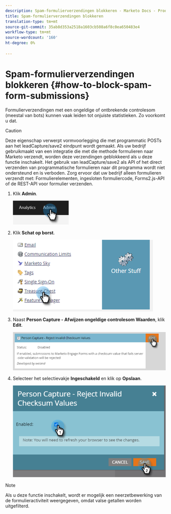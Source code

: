```yaml
---
description: Spam-formulierverzendingen blokkeren - Marketo Docs - Productdocumentatie
title: Spam-formulierverzendingen blokkeren
translation-type: tm+mt
source-git-commit: 35ab8d353a2518a1603cb508a6f8c0ea650483e4
workflow-type: tm+mt
source-wordcount: '160'
ht-degree: 0%

---
```


# Spam-formulierverzendingen blokkeren {#how-to-block-spam-form-submissions}

Formulierverzendingen met een ongeldige of ontbrekende controlesom (meestal van bots) kunnen vaak leiden tot onjuiste statistieken. Zo voorkomt u dat.

>[!CAUTION]
>
>Deze eigenschap verwerpt vormvoorlegging die met programmatic POSTs aan het leadCapture/save2 eindpunt wordt gemaakt. Als uw bedrijf gebruikmaakt van een integratie die met die methode formulieren naar Marketo verzendt, worden deze verzendingen geblokkeerd als u deze functie inschakelt. Het gebruik van leadCapture/save2 als API of het direct verzenden van programmatische formulieren naar dit programma wordt niet ondersteund en is verboden. Zorg ervoor dat uw bedrijf alleen formulieren verzendt met: Formulierelementen, ingesloten formuliercode, Forms2.js-API of de REST-API voor formulier verzenden.

1. Klik **Admin**.

   ![](assets/how-to-block-spam-form-submissions-1.png)

1. Klik **Schat op borst**.

   ![](assets/how-to-block-spam-form-submissions-2.png)

1. Naast **Person Capture - Afwijzen ongeldige controlesom Waarden**, klik **Edit**.

   ![](assets/how-to-block-spam-form-submissions-3.png)

1. Selecteer het selectievakje **Ingeschakeld** en klik op **Opslaan**.

   ![](assets/how-to-block-spam-form-submissions-4.png)

>[!NOTE]
>
>Als u deze functie inschakelt, wordt er mogelijk een neerzetbewerking van de formulieractiviteit weergegeven, omdat valse getallen worden uitgefilterd.
